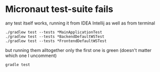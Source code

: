 # Micronaut test-suite fails

any test itself works, running it from IDEA Intellij as well as from terminal

```
./gradlew test --tests *MainApplicationTest
./gradlew test --tests *BackendDefaultWSTest
./gradlew test --tests *FrontendDefaultWSTest
```

but running them alltogether only the first one is green (doesn't matter which one I uncomment)

```
gradle test
```


